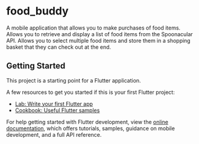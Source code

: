 # food_buddy

A mobile application that allows you to make purchases of food items. Allows you to retrieve and display a list of food items from the Spoonacular API. Allows you to select multiple food items and store them in a shopping basket that they can check out at the end.

## Getting Started

This project is a starting point for a Flutter application.

A few resources to get you started if this is your first Flutter project:

- [Lab: Write your first Flutter app](https://docs.flutter.dev/get-started/codelab)
- [Cookbook: Useful Flutter samples](https://docs.flutter.dev/cookbook)

For help getting started with Flutter development, view the
[online documentation](https://docs.flutter.dev/), which offers tutorials,
samples, guidance on mobile development, and a full API reference.
